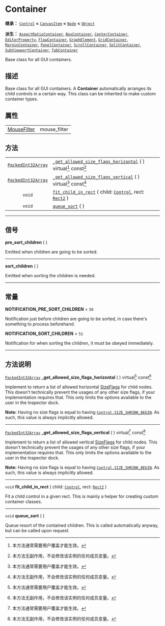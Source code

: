 <!-- ⚠ 请勿编辑本文件 ⚠ -->
<!-- 本文档使用脚本从 WeDot 引擎源码仓库生成。 -->
<!-- 生成脚本：https://github.com/WeDot-Engine/WeDot/tree/4.3/doc/tools/make_md.py； -->
<!-- 原文件：https://github.com/WeDot-Engine/WeDot/tree/4.3/doc/classes/Container.xml。 -->

<div id="_class_container"></div>

# Container

**继承：** [`Control`](class_control.md) **<** [`CanvasItem`](class_canvasitem.md) **<** [`Node`](class_node.md) **<** [`Object`](class_object.md)

**派生：** [`AspectRatioContainer`](class_aspectratiocontainer.md), [`BoxContainer`](class_boxcontainer.md), [`CenterContainer`](class_centercontainer.md), [`EditorProperty`](class_editorproperty.md), [`FlowContainer`](class_flowcontainer.md), [`GraphElement`](class_graphelement.md), [`GridContainer`](class_gridcontainer.md), [`MarginContainer`](class_margincontainer.md), [`PanelContainer`](class_panelcontainer.md), [`ScrollContainer`](class_scrollcontainer.md), [`SplitContainer`](class_splitcontainer.md), [`SubViewportContainer`](class_subviewportcontainer.md), [`TabContainer`](class_tabcontainer.md)

Base class for all GUI containers.

## 描述

Base class for all GUI containers. A **Container** automatically arranges its child controls in a certain way. This class can be inherited to make custom container types.

## 属性

|||
|:-:|:--|
| [MouseFilter](#enum_control_mousefilter) | mouse_filter | ``1`` (overrides [`Control`](#class_control_property_mouse_filter)) |

## 方法

|||
|:-:|:--|
| [`PackedInt32Array`](class_packedint32array.md) | [`_get_allowed_size_flags_horizontal`](class_containermd#class_container_private_method__get_allowed_size_flags_horizontal) ( ) virtual[^virtual] const[^const] |
| [`PackedInt32Array`](class_packedint32array.md) | [`_get_allowed_size_flags_vertical`](class_containermd#class_container_private_method__get_allowed_size_flags_vertical) ( ) virtual[^virtual] const[^const]     |
| `void`                                          | [`fit_child_in_rect`](class_containermd#class_container_method_fit_child_in_rect) ( child: [`Control`](class_control.md), rect: [`Rect2`](class_rect2.md) )     |
| `void`                                          | [`queue_sort`](class_containermd#class_container_method_queue_sort) ( )                                                                                         |

<!-- rst-class:: classref-section-separator -->

---

## 信号

<div id="_class_class_container_signal_pre_sort_children"></div>

**pre_sort_children** ( ) <div id="class_container_signal_pre_sort_children"></div>

Emitted when children are going to be sorted.

<!-- rst-class:: classref-item-separator -->

---

<div id="_class_class_container_signal_sort_children"></div>

**sort_children** ( ) <div id="class_container_signal_sort_children"></div>

Emitted when sorting the children is needed.

<!-- rst-class:: classref-section-separator -->

---

## 常量

<div id="_class_container_constant_notification_pre_sort_children"></div>

**NOTIFICATION_PRE_SORT_CHILDREN** = ``50`` <div id="class_container_constant_notification_pre_sort_children"></div>

Notification just before children are going to be sorted, in case there's something to process beforehand.

<div id="_class_container_constant_notification_sort_children"></div>

**NOTIFICATION_SORT_CHILDREN** = ``51`` <div id="class_container_constant_notification_sort_children"></div>

Notification for when sorting the children, it must be obeyed immediately.

<!-- rst-class:: classref-section-separator -->

---

## 方法说明

<div id="_class_container_private_method__get_allowed_size_flags_horizontal"></div>

[`PackedInt32Array`](class_packedint32array.md) **_get_allowed_size_flags_horizontal** ( ) virtual[^virtual] const[^const]<div id="class_container_private_method__get_allowed_size_flags_horizontal"></div>

Implement to return a list of allowed horizontal [SizeFlags](#enum_control_sizeflags) for child nodes. This doesn't technically prevent the usages of any other size flags, if your implementation requires that. This only limits the options available to the user in the Inspector dock.

 **Note:** Having no size flags is equal to having [`Control.SIZE_SHRINK_BEGIN`](#class_control_constant_size_shrink_begin). As such, this value is always implicitly allowed.

<!-- rst-class:: classref-item-separator -->

---

<div id="_class_container_private_method__get_allowed_size_flags_vertical"></div>

[`PackedInt32Array`](class_packedint32array.md) **_get_allowed_size_flags_vertical** ( ) virtual[^virtual] const[^const]<div id="class_container_private_method__get_allowed_size_flags_vertical"></div>

Implement to return a list of allowed vertical [SizeFlags](#enum_control_sizeflags) for child nodes. This doesn't technically prevent the usages of any other size flags, if your implementation requires that. This only limits the options available to the user in the Inspector dock.

 **Note:** Having no size flags is equal to having [`Control.SIZE_SHRINK_BEGIN`](#class_control_constant_size_shrink_begin). As such, this value is always implicitly allowed.

<!-- rst-class:: classref-item-separator -->

---

<div id="_class_container_method_fit_child_in_rect"></div>

`void` **fit_child_in_rect** ( child: [`Control`](class_control.md), rect: [`Rect2`](class_rect2.md) )<div id="class_container_method_fit_child_in_rect"></div>

Fit a child control in a given rect. This is mainly a helper for creating custom container classes.

<!-- rst-class:: classref-item-separator -->

---

<div id="_class_container_method_queue_sort"></div>

`void` **queue_sort** ( )<div id="class_container_method_queue_sort"></div>

Queue resort of the contained children. This is called automatically anyway, but can be called upon request.

[^virtual]: 本方法通常需要用户覆盖才能生效。
[^const]: 本方法无副作用，不会修改该实例的任何成员变量。
[^vararg]: 本方法除了能接受在此处描述的参数外，还能够继续接受任意数量的参数。
[^constructor]: 本方法用于构造某个类型。
[^static]: 调用本方法无需实例，可直接使用类名进行调用。
[^operator]: 本方法描述的是使用本类型作为左操作数的有效运算符。
[^bitfield]: 这个值是由下列位标志构成位掩码的整数。
[^void]: 无返回值。
